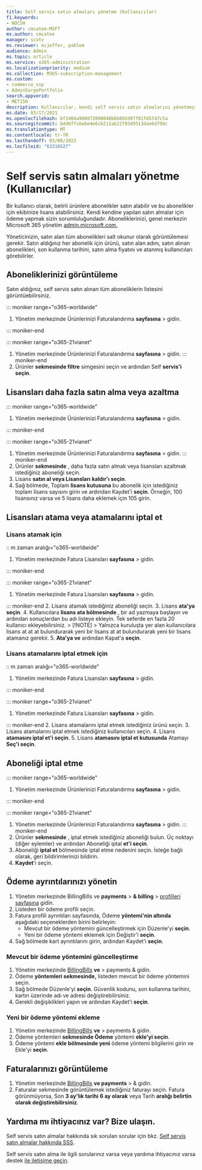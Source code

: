 ```yaml
---
title: Self servis satın almaları yönetme (Kullanıcılar)
f1.keywords:
- NOCSH
author: cmcatee-MSFT
ms.author: cmcatee
manager: scotv
ms.reviewer: mijeffer, pablom
audience: Admin
ms.topic: article
ms.service: o365-administration
ms.localizationpriority: medium
ms.collection: M365-subscription-management
ms.custom:
- commerce_ssp
- AdminSurgePortfolio
search.appverid:
- MET150
description: Kullanıcılar, kendi self servis satın almalarını yönetmeyi öğrenebilir.
ms.date: 03/17/2021
ms.openlocfilehash: bf3404a900872090048b6b092d97f81fd5fd7c5a
ms.sourcegitcommit: bdd6ffc6ebe4e6cb212ab22793d9513dae6d798c
ms.translationtype: MT
ms.contentlocale: tr-TR
ms.lasthandoff: 03/08/2022
ms.locfileid: "63316527"
---
```

# <a name="manage-self-service-purchases-users"></a>Self servis satın almaları yönetme (Kullanıcılar)

Bir kullanıcı olarak, belirli ürünlere abonelikler satın alabilir ve bu abonelikler için ekibinize lisans atabilirsiniz. Kendi kendine yapılan satın almalar için ödeme yapmak sizin sorumluluğundadır. Aboneliklerinizi, genel merkezin Microsoft 365 yönetim <a href="https://go.microsoft.com/fwlink/p/?linkid=2024339" target="_blank">admin.microsoft.com.</a>

Yöneticinizin, satın alan tüm abonelikleri salt okunur olarak görüntülemesi gerekir. Satın aldığınız her abonelik için ürünü, satın alan adını, satın alınan abonelikleri, son kullanma tarihini, satın alma fiyatını ve atanmış kullanıcıları görebilirler.

## <a name="view-your-subscriptions"></a>Aboneliklerinizi görüntüleme

Satın aldığınız, self servis satın alınan tüm aboneliklerin listesini görüntüebilirsiniz.

::: moniker range="o365-worldwide"

1. Yönetim merkezinde Ürünlerinizi Faturalandırma **sayfasına** > gidin.<a href="https://go.microsoft.com/fwlink/p/?linkid=842054" target="_blank"></a>

::: moniker-end

::: moniker range="o365-21vianet"

1. Yönetim merkezinde Ürünlerinizi Faturalandırma **sayfasına** \> gidin.<a href="https://go.microsoft.com/fwlink/p/?linkid=850626" target="_blank"></a>
::: moniker-end
2. Ürünler **sekmesinde filtre** simgesini seçin ve ardından Self **servis'i seçin**.

## <a name="how-to-buy-more-or-reduce-licenses"></a>Lisansları daha fazla satın alma veya azaltma

::: moniker range="o365-worldwide"

1. Yönetim merkezinde Ürünlerinizi Faturalandırma **sayfasına** > gidin.<a href="https://go.microsoft.com/fwlink/p/?linkid=842054" target="_blank"></a>

::: moniker-end

::: moniker range="o365-21vianet"

1. Yönetim merkezinde Ürünlerinizi Faturalandırma **sayfasına** \> gidin.<a href="https://go.microsoft.com/fwlink/p/?linkid=850626" target="_blank"></a>
::: moniker-end
2. Ürünler **sekmesinde** , daha fazla satın almak veya lisansları azaltmak istediğiniz aboneliği seçin.
3. Lisans **satın al veya Lisansları** **kaldır'ı seçin**.
4. Sağ bölmede, Toplam **lisans kutusuna** bu abonelik için istediğiniz toplam lisans sayısını girin ve ardından Kaydet'i **seçin**. Örneğin, 100 lisansınız varsa ve 5 lisans daha eklemek için 105 girin.

## <a name="assign-or-unassign-licenses"></a>Lisansları atama veya atamalarını iptal et

### <a name="to-assign-licenses"></a>Lisans atamak için

:: m zaman aralığı="o365-worldwide"

1. Yönetim merkezinde Fatura Lisansları **sayfasına** \> gidin.<a href="https://go.microsoft.com/fwlink/p/?linkid=842264" target="_blank"></a>

::: moniker-end

::: moniker range="o365-21vianet"

 1. Yönetim merkezinde Fatura Lisansları **sayfasına** \> gidin.<a href="https://go.microsoft.com/fwlink/p/?linkid=850625" target="_blank"></a>

::: moniker-end
2. Lisans atamak istediğiniz aboneliği seçin.
3. Lisans **ata'ya seçin**.
4. Kullanıcılara **lisans ata bölmesinde** , bir ad yazmaya başlayın ve ardından sonuçlardan bu adı listeye ekleyin. Tek seferde en fazla 20 kullanıcı ekleyebilirsiniz.
    > [!NOTE]
    > Yalnızca kuruluşta yer alan kullanıcılara lisans at at at bulundurarak yeni bir lisans at at bulundurarak yeni bir lisans atamanız gerekir.
5. **Ata'ya ve** ardından Kapat'a **seçin**.

### <a name="to-unassign-licenses"></a>Lisans atamalarını iptal etmek için

:: m zaman aralığı="o365-worldwide"

1. Yönetim merkezinde Fatura Lisansları **sayfasına** \> gidin.<a href="https://go.microsoft.com/fwlink/p/?linkid=842264" target="_blank"></a>

::: moniker-end

::: moniker range="o365-21vianet"

 1. Yönetim merkezinde Fatura Lisansları **sayfasına** \> gidin.<a href="https://go.microsoft.com/fwlink/p/?linkid=850625" target="_blank"></a>

::: moniker-end
2. Lisans atamalarını iptal etmek istediğiniz ürünü seçin.
3. Lisans atamalarını iptal etmek istediğiniz kullanıcıları seçin.
4. Lisans **atamasını iptal et'i seçin**.
5. Lisans **atamasını iptal et kutusunda** Atamayı **Seç'i seçin**.

## <a name="cancel-a-subscription"></a>Aboneliği iptal etme

::: moniker range="o365-worldwide"

1. Yönetim merkezinde Ürünlerinizi Faturalandırma **sayfasına** > gidin.<a href="https://go.microsoft.com/fwlink/p/?linkid=842054" target="_blank"></a>

::: moniker-end

::: moniker range="o365-21vianet"

1. Yönetim merkezinde Ürünlerinizi Faturalandırma **sayfasına** \> gidin.<a href="https://go.microsoft.com/fwlink/p/?linkid=850626" target="_blank"></a>
::: moniker-end
2. Ürünler **sekmesinde** , iptal etmek istediğiniz aboneliği bulun. Üç noktayı (diğer eylemler) ve ardından Aboneliği iptal **et'i seçin**.
3. Aboneliği **iptal et** bölmesinde iptal etme nedenini seçin. İsteğe bağlı olarak, geri bildirimlerinizi bildirin.
4. **Kaydet**'i seçin.

## <a name="manage-your-payment-details"></a>Ödeme ayrıntılarınızı yönetin

1. Yönetim merkezinde BillingBills ve **payments** >  **& billing** >  <a href="https://go.microsoft.com/fwlink/p/?linkid=2103629" target="_blank">profilleri sayfasına</a> gidin.
2. Listeden bir ödeme profili seçin.
3. Fatura profili ayrıntıları sayfasında, Ödeme **yöntemi'nin altında** aşağıdaki seçeneklerden birini belirleyin:
    - Mevcut bir ödeme yöntemini güncelleştirmek için Düzenle'yi **seçin**.
    - Yeni bir ödeme yöntemi eklemek için Değiştir'i **seçin**.
4. Sağ bölmede kart ayrıntılarını girin, ardından Kaydet'i **seçin**.

### <a name="update-an-existing-payment-method"></a>Mevcut bir ödeme yöntemini güncelleştirme

1. Yönetim merkezinde <a href="https://go.microsoft.com/fwlink/p/?linkid=2102895" target="_blank">BillingBills</a> **ve** >  payments & gidin.
2. Ödeme **yöntemleri sekmesinde,** listeden mevcut bir ödeme yöntemini seçin.
3. Sağ bölmede Düzenle'yi **seçin**. Güvenlik kodunu, son kullanma tarihini, kartın üzerinde adı ve adresi değiştirebilirsiniz.
4. Gerekli değişiklikleri yapın ve ardından Kaydet'i **seçin**.

### <a name="add-a-new-payment-method"></a>Yeni bir ödeme yöntemi ekleme

1. Yönetim merkezinde <a href="https://go.microsoft.com/fwlink/p/?linkid=2102895" target="_blank">BillingBills</a> **ve** >  payments & gidin.
2. Ödeme yöntemleri **sekmesinde Ödeme** yöntemi **ekle'yi seçin**.
3. Ödeme yöntemi **ekle bölmesinde yeni** ödeme yöntemi bilgilerini girin ve Ekle'yi **seçin**.

## <a name="view-your-invoices"></a>Faturalarınızı görüntüleme

1. Yönetim merkezinde <a href="https://go.microsoft.com/fwlink/p/?linkid=2102895" target="_blank">BillingBills</a> **ve payments** >  & gidin.
2. Faturalar  sekmesinde görüntülemek istediğiniz faturayı seçin. Fatura görünmüyorsa, Son **3 ay'lık tarihi** **6 ay olarak** veya Tarih **aralığı belirtin olarak değiştirebilirsiniz**.

## <a name="need-help-contact-us"></a>Yardıma mı ihtiyacınız var? Bize ulaşın.

Self servis satın almalar hakkında sık sorulan sorular için bkz. [Self servis satın almalar hakkında SSS](self-service-purchase-faq.yml).

Self servis satın alma ile ilgili sorularınız varsa veya yardıma ihtiyacınız varsa destek [ile iletişime geçin](../../admin/get-help-support.md).
